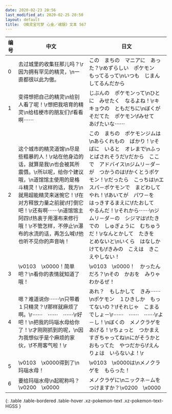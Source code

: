 ```yaml
---
date: 2020-02-23 20:56
last_modified_at: 2020-02-25 20:50
layout: default
title: 《精灵宝可梦 心金／魂银》文本 567
---
```

| 编号 | 中文 | 日文 |
| ---- | ---- | ---- |
| 0 | 去过城里的收集狂那儿吗？\r因为拥有罕见的精灵，\n一直都很以此为傲。 | この　まちの　マニアに　あった？\rめずらしい　ポケモン　もってるって\nいつも　じまん　してるんだから |
| 1 | 变得想把自己的精灵\n给别人看了呢！\r想把我培育的精灵\n给桔梗市的朋友们\f看看啊⋯⋯ | じぶんの　ポケモンって\nひとに　みせたく　なるよね！\rキキョウの　ともだちに\nぼくが　そだてた　ポケモン\fみせて　あげたいな⋯⋯ |
| 2 | 这个城市的精灵道馆\n尽是些粗暴的人！\r站在他身边的话，就算是我\n也会被其所震慑。\r所以呢，给你个建议哦，\n道馆馆主使用的是格斗精灵！\r这样的话，我方\n就用超能精灵来迷惋它！\f在对方释放力量之前就\f打倒它吧！\r还有啊⋯⋯\n道馆馆主阿四\f热衷于用瀑布来修行哦！\r不管怎样，不停止\n瀑布的水流的话，再怎么喊\f他也听不见你的声音呐！ | この　まちの　ポケモンジムは\nあらくれもの　ばかり！\rそばに　いると　オレまで\nふっとばされそうだ\rだから　ここで　アドバイス\nジムリ－ダ－が　つかうのは\fかくとうポケモン！\rだったら　こっちは\nエスパ－ポケモンで　まどわしてやれ！\fあいてが　パワ－を　はっきするまえに\fたおして　やるんだ！\rそれから⋯⋯\nジムリ－ダ－の　シジマは\fたきでの　しゅぎょうに　むちゅうだ！\rなんとかして　たきを　とめないと\nいくら　はなしかけても\fきみの　こえは　きこえやしない！ |
| 3 | \v0103　\x0000！简单吧？\n看你的表情就知道了哦！ | \v0103　\x0000！　かったんだろ？\nその　かおを　みりゃ　わかるぜ！ |
| 4 | 嗯？难道说你⋯⋯\n只带着１只精灵？\f那样就麻烦了啊。\r⋯⋯　⋯⋯　⋯⋯\r好吧！\n把我的玛瑙水母给你了！\r才刚刚抓到的呢，\n因为我想似乎是个麻烦的家伙，\f不用客气啦！\r | あれ？　もしかして　きみ⋯⋯\nポケモン　１ひきしか　もってないの？\fそれじゃ　こまるでしょ－\r⋯⋯　⋯⋯　⋯⋯\rよ－し！\nぼくの　メノクラゲを　あげる！\rちょっと　つかまえすぎちゃってね\nにがそうかと　おもってた　やつだから\fえんりょは　いらないよ！\r |
| 5 | \v0103　\x0000得到了\n玛瑙水母！ | \v0103　\x0000は\nメノクラゲを　もらった！ |
| 6 | 要给玛瑙水母\n起昵称吗？\v0200　\x0000 | メノクラゲに\nニックネ－ムを　つけますか？\v0200　\x0000 |
{: .table .table-bordered .table-hover .xz-pokemon-text .xz-pokemon-text-HGSS }